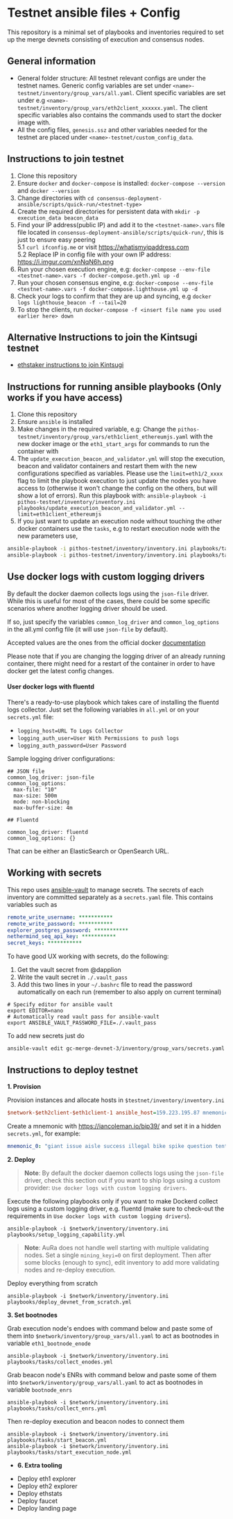 # Testnet ansible files + Config

This repository is a minimal set of playbooks and inventories required to set up the merge devnets consisting of execution and
consensus nodes.

## General information

- General folder structure: All testnet relevant configs are under the testnet names. Generic config variables are set under
  `<name>-testnet/inventory/group_vars/all.yaml`. Client specific variables are set under e.g `<name>-testnet/inventory/group_vars/eth2client_xxxxxx.yaml`.
  The client specific variables also contains the commands used to start the docker image with.
- All the config files, `genesis.ssz` and other variables needed for the testnet are placed under `<name>-testnet/custom_config_data`.

## Instructions to join testnet

1. Clone this repository
2. Ensure `docker` and `docker-compose` is installed: `docker-compose --version` and `docker --version`
3. Change directories with `cd consensus-deployment-ansible/scripts/quick-run/<testnet-type>`
4. Create the required directories for persistent data with `mkdir -p execution_data beacon_data`
5. Find your IP address(public IP) and add it to the `<testnet-name>.vars` file file located in `consensus-deployment-ansible/scripts/quick-run/`, this is just to ensure easy peering  
   5.1 `curl ifconfig.me` or visit https://whatismyipaddress.com  
   5.2 Replace IP in config file with your own IP address: https://i.imgur.com/xnNqN6h.png
6. Run your chosen execution engine, e.g: `docker-compose --env-file <testnet-name>.vars -f docker-compose.geth.yml up -d`
7. Run your chosen consensus engine, e.g: `docker-compose --env-file <testnet-name>.vars -f docker-compose.lighthouse.yml up -d`
8. Check your logs to confirm that they are up and syncing, e.g `docker logs lighthouse_beacon -f --tail=20`
9. To stop the clients, run `docker-compose -f <insert file name you used earlier here> down`

## Alternative Instructions to join the Kintsugi testnet

- [ethstaker instructions to join Kintsugi](https://github.com/remyroy/ethstaker/blob/main/merge-devnet.md)

## Instructions for running ansible playbooks (Only works if you have access)

1. Clone this repository
2. Ensure `ansible` is installed
3. Make changes in the required variable, e.g: Change the `pithos-testnet/inventory/group_vars/eth1client_ethereumjs.yaml`
   with the new docker image or the `eth1_start_args` for commands to run the container with
4. The `update_execution_beacon_and_validator.yml` will stop the execution, beacon and validator containers and restart them
   with the new configurations specified as variables. Please use the `limit=eth1/2_xxxx` flag to limit the playbook execution to just update
   the nodes you have access to (otherwise it won't change the config on the others, but will show a lot of errors).
   Run this playbook with: `ansible-playbook -i pithos-testnet/inventory/inventory.ini playbooks/update_execution_beacon_and_validator.yml --limit=eth1client_ethereumjs`
5. If you just want to update an execution node without touching the other docker containers use the `tasks`, e.g to restart execution node with the new parameters use,

```bash
ansible-playbook -i pithos-testnet/inventory/inventory.ini playbooks/tasks/stop_execution_node.yml --limit=eth1client_ethereumjs
ansible-playbook -i pithos-testnet/inventory/inventory.ini playbooks/tasks/start_execution_node.yml --limit=eth1client_ethereumjs
```

## Use docker logs with custom logging drivers

By default the docker daemon collects logs using the `json-file` driver. While this is useful for most of the cases, there could be some specific scenarios where another logging driver should be used.

If so, just specify the variables `common_log_driver` and `common_log_options` in the all.yml config file (it will use `json-file` by default).

Accepted values are the ones from the official docker [documentation](https://docs.docker.com/config/containers/logging/)

Please note that if you are changing the logging driver of an already running container, there might need for a restart of the container in order to have docker get the latest config changes.

#### User docker logs with fluentd

There's a ready-to-use playbook which takes care of installing the fluentd logs collector.
Just set the following variables in `all.yml` or on your `secrets.yml` file:
- `logging_host=URL To Logs Collector`
- `logging_auth_user=User With Permissions to push logs`
- `logging_auth_password=User Password`

Sample logging driver configurations:
```
## JSON file
common_log_driver: json-file
common_log_options:
  max-file: "10"
  max-size: 500m
  mode: non-blocking
  max-buffer-size: 4m

## Fluentd

common_log_driver: fluentd
common_log_options: {}
```

That can be either an ElasticSearch or OpenSearch URL.


## Working with secrets

This repo uses [ansible-vault](https://www.digitalocean.com/community/tutorials/how-to-use-vault-to-protect-sensitive-ansible-data) to manage secrets. The secrets of each inventory are committed separately as a `secrets.yaml` file. This contains variables such as

```yaml
remote_write_username: ***********
remote_write_password: ***********
explorer_postgres_password: ***********
nethermind_seq_api_key: ***********
secret_keys: ***********
```

To have good UX working with secrets, do the following:

1. Get the vault secret from @dapplion
2. Write the vault secret in `./.vault_pass`
3. Add this two lines in your `~/.bashrc` file to read the password automatically on each run (remember to also apply on current terminal)

```
# Specify editor for ansible vault
export EDITOR=nano
# Automatically read vault pass for ansible-vault
export ANSIBLE_VAULT_PASSWORD_FILE=./.vault_pass
```

To add new secrets just do

```
ansible-vault edit gc-merge-devnet-3/inventory/group_vars/secrets.yaml
```

## Instructions to deploy testnet

**1. Provision**

Provision instances and allocate hosts in `$testnet/inventory/inventory.ini`

```ini
$network-$eth2client-$eth1client-1 ansible_host=159.223.195.87 mnemonic={{mnemonic_0}} indexes=2000..3000
```

Create a mnemonic with https://iancoleman.io/bip39/ and set it in a hidden `secrets.yml`, for example:

```yaml
mnemonic_0: "giant issue aisle success illegal bike spike question tent bar rely arctic volcano long crawl hungry vocal artwork sniff fantasy very lucky have athlete"
```

**2. Deploy**

> **Note**:
By default the docker daemon collects logs using the `json-file` driver, check this section out if you want to ship logs using a custom provider: `Use docker logs with custom logging drivers`.

Execute the following playbooks only if you want to make Dockerd collect logs using a custom logging driver, e.g. fluentd (make sure to check-out the requirements in `Use docker logs with custom logging drivers`).
```
ansible-playbook -i $network/inventory/inventory.ini playbooks/setup_logging_capability.yml
```

> **Note**: AuRa does not handle well starting with multiple validating nodes. Set a single `mining_keyi=0` on first deployment. Then after some blocks (enough to sync), edit inventory to add more validating nodes and re-deploy execution.

Deploy everything from scratch

```
ansible-playbook -i $network/inventory/inventory.ini playbooks/deploy_devnet_from_scratch.yml
```

**3. Set bootnodes**

Grab execution node's endoes with command below and paste some of them into `$network/inventory/group_vars/all.yaml` to act as bootnodes in variable `eth1_bootnode_enode`

```
ansible-playbook -i $network/inventory/inventory.ini playbooks/tasks/collect_enodes.yml
```

Grab beacon node's ENRs with command below and paste some of them into `$network/inventory/group_vars/all.yaml` to act as bootnodes in variable `bootnode_enrs`

```
ansible-playbook -i $network/inventory/inventory.ini playbooks/tasks/collect_enrs.yml
```

Then re-deploy execution and beacon nodes to connect them

```
ansible-playbook -i $network/inventory/inventory.ini playbooks/tasks/start_beacon.yml
ansible-playbook -i $network/inventory/inventory.ini playbooks/tasks/start_execution_node.yml
```

- **6. Extra tooling**

* Deploy eth1 explorer
* Deploy eth2 explorer
* Deploy ethstats
* Deploy faucet
* Deploy landing page
